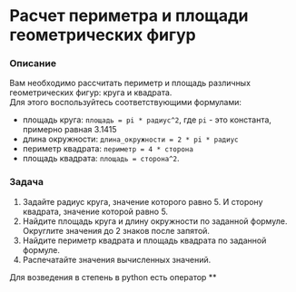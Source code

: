 # Расчет периметра и площади геометрических фигур

### Описание
Вам необходимо рассчитать периметр и площадь различных геометрических фигур: круга и квадрата.  
Для этого воспользуйтесь соответствующими формулами:
- площадь круга: `площадь = pi * радиус^2`, где `pi` - это константа, примерно равная 3.1415
- длина окружности: `длина_окружности = 2 * pi * радиус`
- периметр квадрата: `периметр = 4 * сторона`
- площадь квадрата: `площадь = сторона^2`.

### Задача

1. Задайте радиус круга, значение которого равно 5. И сторону квадрата, значение которой равно 5.
2. Найдите площадь круга и длину окружности по заданной формуле. Округлите значения до 2 знаков после запятой.
3. Найдите периметр квадрата и площадь квадрата по заданной формуле.
4. Распечатайте значения вычисленных значений.

<div class="hint">
  Для возведения в степень в python есть оператор **
</div>
